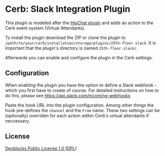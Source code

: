 Cerb: Slack Integration Plugin
==============
 
This plugin is modeled after the [HipChat plugin](http://cerberusweb.com/book/latest/plugins/wgm.hipchat.html) and adds an action to the Cerb event system (Virtual Attendants).

To install the plugin download the ZIP or clone the plugin to `/path/to/your/cerb/installation/storage/plugins/25th-floor.slack`. It is important that the plugin's directory is named `25th-floor.slack/`.

Afterwards you can enable and configure the plugin in the Cerb settings.

Configuration
--------------

When enabling the plugin you have the option to define a Slack webhook - which you first have to create of course. For detailed instructions on how to do this, please see https://api.slack.com/incoming-webhooks

Paste the hook URL into the plugin configuration. Among other things the hook pre-defines the `channel` and the `From` name. These two settings can be (optionally) overriden for each action within Cerb's virtual attendants if neccessary.

License
--------------

[Devblocks Public License 1.0 (DPL)](http://cerberusweb.com/book/latest/license.html)
